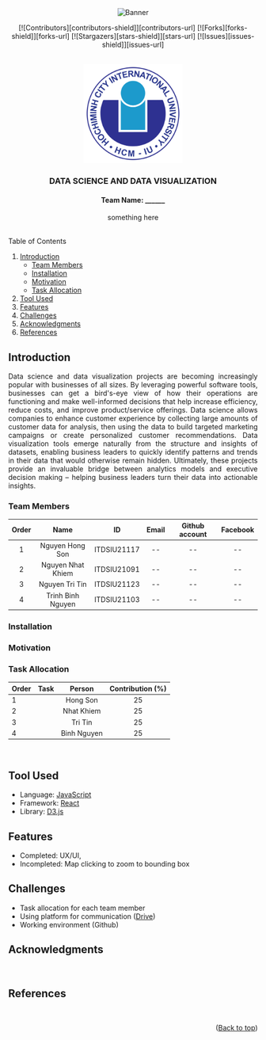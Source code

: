 <div id="top" align="center">
<img src="" alt="Banner">
</div>

<!-- Git status -->
<div align="center">

[![Contributors][contributors-shield]][contributors-url]
[![Forks][forks-shield]][forks-url]
[![Stargazers][stars-shield]][stars-url]
[![Issues][issues-shield]][issues-url]

</div>

<!-- PROJECT LOGO -->
<br />
<div align="center">
  <a href="">
    <img src="./assets/logo/logo.png" alt="Logo" width="200" height="200">
  </a>

<h3 align="center">DATA SCIENCE AND DATA VISUALIZATION</h3>
<h4 align="center">Team Name: ______</h4>

  <p align="center">    
    something here
    <br />
    <br />
  </p>
</div>

<!-- TABLE OF CONTENTS -->
  <summary>Table of Contents</summary>
  <ol>
    <li>
      <a href="#Introduction">Introduction</a>
      <ul>
        <li><a href="#Team-members">Team Members</a></li>
	<li><a href="#installation">Installation</a></li>
	<li><a href="#motivation">Motivation</a></li>
	<li><a href="#task-allocation">Task Allocation</a></li>      
      </ul>
    </li>
    <li><a href="#Tool-Used">Tool Used</a></li>
    <li><a href="#features">Features</a></li>
    <li><a href="#challenges">Challenges</a></li>
    <li><a href="#acknowledgments">Acknowledgments</a></li>
    <li><a href="#references">References</a></li>
  </ol>

<!-- ABOUT THE PROJECT -->
## Introduction 

<div style="text-align:justify">
Data science and data visualization projects are becoming increasingly popular with businesses of all sizes. By leveraging powerful software tools, businesses can get a bird's-eye view of how their operations are functioning and make well-informed decisions that help increase efficiency, reduce costs, and improve product/service offerings. Data science allows companies to enhance customer experience by collecting large amounts of customer data for analysis, then using the data to build targeted marketing campaigns or create personalized customer recommendations. Data visualization tools emerge naturally from the structure and insights of datasets, enabling business leaders to quickly identify patterns and trends in their data that would otherwise remain hidden. Ultimately, these projects provide an invaluable bridge between analytics models and executive decision making – helping business leaders turn their data into actionable insights.
</div>

### Team Members 

| Order |         Name          |     ID      |                  Email                  |                       Github account                        |                              Facebook                              |
| :---: | :-------------------: | :---------: |:---------------------------------------:| :---------------------------------------------------------: | :----------------------------------------------------------------: |
|   1   | Nguyen Hong Son | ITDSIU21117 | -- | -- | -- |
|   2   | Nguyen Nhat Khiem | ITDSIU21091 | -- | -- | -- |
|   3   | Nguyen Tri Tin | ITDSIU21123 | -- | -- | -- |
|   4   | Trinh Binh Nguyen | ITDSIU21103 | -- | -- | -- |

### Installation 

### Motivation 

<div style="text-align:justify">

</div>

### Task Allocation 
| Order | Task                                  |  Person   | Contribution (%) |
| :---- |:--------------------------------------| :-------: | :----------: |
| 1     |  | Hong Son  |      25      |
| 2     |  | Nhat Khiem |      25      |
| 3     |  | Tri Tin |      25      |
| 4     |  | Binh Nguyen  |      25      |

<br />

## Tool Used 
- Language: [JavaScript](https://www.javascript.com)
- Framework: [React](https://reactjs.org)
- Library: [D3.js](https://d3js.org)

<!-- FEATURES -->
## Features 
- Completed: UX/UI,
- Incompleted: Map clicking to zoom to bounding box
  <br />

<!-- CHALLENGES -->
## Challenges

- Task allocation for each team member
- Using platform for communication ([Drive](https://drive.google.com/drive/folders/16kYHirTOXbcELtR-mdmpXU44hPHjq5Cn?usp=sharing))
- Working environment (Github)
  <br />

## Acknowledgments
<div style="text-align:justify">

</div>

<br />

## References

<br />

<p align="right">(<a href="#top">Back to top</a>)</p>

<!-- MARKDOWN LINKS & IMAGES -->
<!-- https://www.markdownguide.org/basic-syntax/#reference-style-links -->
